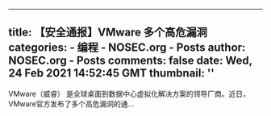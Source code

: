 
---
title: 【安全通报】VMware 多个高危漏洞
categories: 
    - 编程
    - NOSEC.org - Posts
author: NOSEC.org - Posts
comments: false
date: Wed, 24 Feb 2021 14:52:45 GMT
thumbnail: ''
---

<div>   
VMware（威睿） 是全球桌面到数据中心虚拟化解决方案的领导厂商。近日，VMware官方发布了多个高危漏洞的通...  
</div>
            